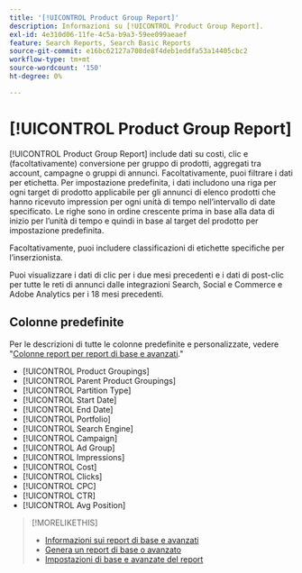 ```yaml
---
title: '[!UICONTROL Product Group Report]'
description: Informazioni su [!UICONTROL Product Group Report].
exl-id: 4e310d06-11fe-4c5a-b9a3-59ee099aeaef
feature: Search Reports, Search Basic Reports
source-git-commit: e16bc62127a708de8f4deb1eddfa53a14405cbc2
workflow-type: tm+mt
source-wordcount: '150'
ht-degree: 0%

---
```


# [!UICONTROL Product Group Report]

[!UICONTROL Product Group Report] include dati su costi, clic e (facoltativamente) conversione per gruppo di prodotti, aggregati tra account, campagne o gruppi di annunci. Facoltativamente, puoi filtrare i dati per etichetta. Per impostazione predefinita, i dati includono una riga per ogni target di prodotto applicabile per gli annunci di elenco prodotti che hanno ricevuto impression per ogni unità di tempo nell’intervallo di date specificato. Le righe sono in ordine crescente prima in base alla data di inizio per l’unità di tempo e quindi in base al target del prodotto per impostazione predefinita.

Facoltativamente, puoi includere classificazioni di etichette specifiche per l’inserzionista.

Puoi visualizzare i dati di clic per i due mesi precedenti e i dati di post-clic per tutte le reti di annunci dalle integrazioni Search, Social e Commerce e Adobe Analytics per i 18 mesi precedenti.

## Colonne predefinite

Per le descrizioni di tutte le colonne predefinite e personalizzate, vedere &quot;[Colonne report per report di base e avanzati](basic-advanced-report-columns.md).&quot;

* [!UICONTROL Product Groupings]
* [!UICONTROL Parent Product Groupings]
* [!UICONTROL Partition Type]
* [!UICONTROL Start Date]
* [!UICONTROL End Date]
* [!UICONTROL Portfolio]
* [!UICONTROL Search Engine]
* [!UICONTROL Campaign]
* [!UICONTROL Ad Group]
* [!UICONTROL Impressions]
* [!UICONTROL Cost]
* [!UICONTROL Clicks]
* [!UICONTROL CPC]
* [!UICONTROL CTR]
* [!UICONTROL Avg Position]

>[!MORELIKETHIS]
>
>* [Informazioni sui report di base e avanzati](basic-advanced-report-about.md)
>* [Genera un report di base o avanzato](basic-advanced-report-generate.md)
>* [Impostazioni di base e avanzate del report](basic-advanced-report-settings.md)

